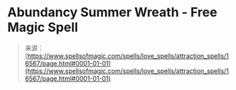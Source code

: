 <!--yml
category: 未分类
date: 2024-06-12 18:56:59
-->

# Abundancy Summer Wreath - Free Magic Spell

> 来源：[https://www.spellsofmagic.com/spells/love_spells/attraction_spells/16567/page.html#0001-01-01](https://www.spellsofmagic.com/spells/love_spells/attraction_spells/16567/page.html#0001-01-01)